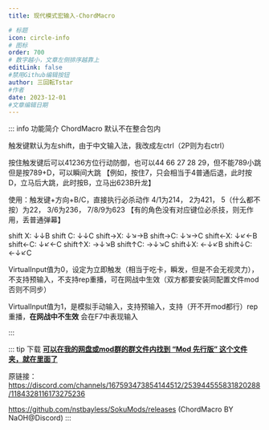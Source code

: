 ```yaml
---
title: 现代模式宏输入-ChordMacro

# 标题
icon: circle-info
# 图标
order: 700
# 数字越小，文章左侧排序越靠上
editLink: false
#禁用Github编辑按钮
author: 三回転Tstar
#作者
date: 2023-12-01
#文章编辑日期
---
```



::: info 功能简介
ChordMacro 默认不在整合包内

触发键默认为左shift，由于中文输入法，我改成左ctrl（2P则为右ctrl）

按住触发键后可以41236方位行动防御，也可以44 66 27 28 29，但不能789小跳
但是按789+D，可以瞬间大跳
【例如，按住7，只会相当于4普通后退，此时按D，立马后大跳，此时按B，立马出623B升龙】

使用：触发键+方向+B/C，直接执行必杀动作
4/1为214，
2为421，
5（什么都不按）为22，
3/6为236，
7/8/9为623
【有的角色没有对应键位必杀技，则无作用，丢普通弹幕】

shift X: ↓↓B
shift C: ↓↓C
shift→X: ↓↘→B
shift→C: ↓↘→C
shift←X: ↓↙←B
shift←C: ↓↙←C
shift↑X: →↓↘B
shift↑C: →↓↘C
shift↓X: ←↓↙B
shift↓C: ←↓↙C


VirtualInput值为0，设定为立即触发（相当于吃卡，瞬发，但是不会无视灵力），不支持预输入，不支持rep重播，可在网战中生效（双方都要安装同配置文件mod否则不同步）

VirtualInput值为1，是模拟手动输入，支持预输入，支持（开不开mod都行）rep重播，**在网战中不生效**
会在F7中表现输入

::: 

::: tip 下载
**[**可以在我的网盘或mod群的群文件内找到 “Mod 先行版” 这个文件夹，就在里面了**](/about/)**

原链接：
https://discord.com/channels/167593473854144512/253944555831820288/1184328116173275236

https://github.com/nstbayless/SokuMods/releases (ChordMacro BY NaOH@Discord)
:::
